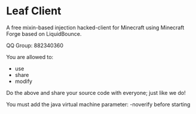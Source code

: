 # Leaf Client
A free mixin-based injection hacked-client for Minecraft using Minecraft Forge based on LiquidBounce.

QQ Group: 882340360

You are allowed to:
- use
- share
- modify

Do the above and share your source code with everyone; just like we do!

You must add the java virtual machine parameter: -noverify before starting
